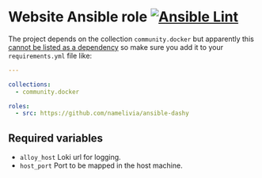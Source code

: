 # Website Ansible role [![Ansible Lint](https://github.com/namelivia/ansible-dashy/actions/workflows/ansible-lint.yml/badge.svg)](https://github.com/namelivia/ansible-dashy/actions/workflows/ansible-lint.yml)

The project depends on the collection `community.docker` but apparently this [cannot be listed as a dependency](https://github.com/ansible/ansible/issues/62847) so make sure you add it to your `requirements.yml` file like:

```yml
---

collections:
  - community.docker

roles:
  - src: https://github.com/namelivia/ansible-dashy
```

## Required variables
 - `alloy_host` Loki url for logging.
 - `host_port` Port to be mapped in the host machine.
